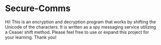 # Secure-Comms
Hi! This is an encryption and decryption program that works by shifting the Unicode of the characters. 
It is written as a spy messaging service utilizing a Ceaser shift method. Please feel free to use or expand this project for your learning. 
Thank you!
